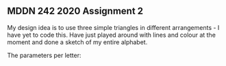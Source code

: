 ## MDDN 242 2020 Assignment 2

My design idea is to use three simple triangles in different arrangements - I have yet to code this. Have just played around with lines and colour at the moment and done a sketch of my entire alphabet.

The parameters per letter:




